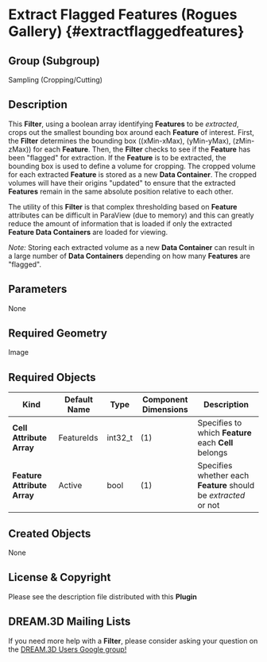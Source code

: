 Extract Flagged Features (Rogues Gallery) {#extractflaggedfeatures}
=============

## Group (Subgroup) ##

Sampling (Cropping/Cutting)

## Description ##

This **Filter**, using a boolean array identifying **Features** to be *extracted*, crops out the smallest bounding box around each **Feature** of interest.  First, the **Filter** determines the bounding box ((xMin-xMax), (yMin-yMax), (zMin-zMax)) for each **Feature**.  Then, the **Filter** checks to see if the **Feature** has been "flagged" for extraction.  If the **Feature** is to be extracted, the bounding box is used to define a volume for cropping.  The cropped volume for each extracted **Feature** is stored as a new **Data Container**.  The cropped volumes will have their origins "updated" to ensure that the extracted **Features** remain in the same absolute position relative to each other.

The utility of this **Filter** is that complex thresholding based on **Feature** attributes can be difficult in ParaView (due to memory) and this can greatly reduce the amount of information that is loaded if only the extracted **Feature Data Containers** are loaded for viewing. 

*Note:* Storing each extracted volume as a new **Data Container** can result in a large number of **Data Containers** depending on how many **Features** are "flagged". 

## Parameters ##

None

## Required Geometry ##

Image 

## Required Objects ##

| Kind | Default Name | Type | Component Dimensions | Description |
|------|--------------|------|----------------------|-------------|
| **Cell Attribute Array** | FeatureIds | int32_t | (1) | Specifies to which **Feature** each **Cell** belongs |
| **Feature Attribute Array** | Active | bool | (1) | Specifies whether each **Feature** should be *extracted* or not |

## Created Objects ##

None

## License & Copyright ##

Please see the description file distributed with this **Plugin**

## DREAM.3D Mailing Lists ##

If you need more help with a **Filter**, please consider asking your question on the [DREAM.3D Users Google group!](https://groups.google.com/forum/?hl=en#!forum/dream3d-users)

